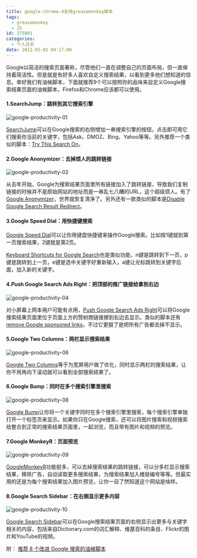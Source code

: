```yaml
---
title: google-chrome-4支持greasemonkey脚本
tags:
  - greasemonkey
  - JS
id: 275001
categories:
  - 个人日志
date: 2011-01-02 04:17:00
---
```


Google以简洁的搜索页面著称，尽管他们一直在调整自己的页面布局，但一直保持着简洁性。但是就是有好多人喜欢自定义搜索结果，以看到更多他们想知道的信息。幸好我们有油候脚本，下面就推荐9个可以按照你的品味来自定义Google搜索结果页面的油候脚本，Firefox和Chrome应该都可以使用。

#### 1.SearchJump：跳转到其它搜索引擎

![](http://www.google.org.cn/wp-content/uploads/2010/03/google-productivity-01.jpg "google-productivity-01")

[SearchJump](http://userscripts.org/scripts/show/4233)可以在Google搜索的右侧增加一串搜索引擎的按钮，点击即可用它们搜索你当前的关键字，包括Ask、DMOZ、Bing、Yahoo等等。另外推荐一个类似的脚本：[Try This Search On](http://userscripts.org/scripts/show/6136)。

#### 2.Google Anonymizer：去掉烦人的跳转链接

![](http://www.google.org.cn/wp-content/uploads/2010/03/google-productivity-02.jpg "google-productivity-02")

从去年开始，Google为搜索结果页面里所有链接加入了跳转链接，导致我们复制链接的时候并不是原始网站的地址而是一串乱七八糟的URL，这个超级烦人。有了[Google Anonymizer](http://userscripts.org/scripts/show/10448)，世界就恢复清净了。另外还有一款类似的脚本是[Disable Google Search Result Redirect](http://userscripts.org/scripts/show/29812)。

#### 3.Google Speed Dial：用快捷键搜索

[Google Speed Dial](http://userscripts.org/scripts/show/45292)可以让你用键盘快捷键来操作Google搜索。比如按1键就到第一页搜索结果，2键就是第2页。

[Keyboard Shortcuts for Google Search](http://googlesystem.blogspot.com/2007/02/keyboard-shortcuts-for-google-search.html)也是类似功能，n键是跳转到下一页，p键是跳转到上一页，e键是选中关键字好重新输入，a键让光标跳转到关键字后面，加入新的关键字。

#### 4.Push Google Search Ads Right：把顶部的推广链接给拿到右边

![](http://www.google.org.cn/wp-content/uploads/2010/03/google-productivity-04.jpg "google-productivity-04")

对小屏幕上网本用户可能有点用，[Push Google Search Ads Right](http://userscripts.org/scripts/show/55526)可以将Google搜索结果页面里位于页面上方的赞树商链接挪到右边去显示。类似的脚本还有[remove Google sponsored links](http://userscripts.org/scripts/show/31704)，不过它更狠了是把所有广告都去掉不显示。

#### 5.Google Two Columns：两栏显示搜索结果

![](http://www.google.org.cn/wp-content/uploads/2010/03/google-productivity-06.jpg "google-productivity-06")

[Google Two Columns](http://userscripts.org/scripts/show/32231)等于为宽屏用户做了优化，同时显示两栏的搜索结果，让你不用再向下滚动就可以看到全部搜索结果了。

#### 6.Google Bump：同时在多个搜索引擎里搜索

![](http://www.google.org.cn/wp-content/uploads/2010/03/google-productivity-08.jpg "google-productivity-08")

[Google Bump](http://userscripts.org/scripts/show/33449)让你将一个关键字同时在多个搜索引擎里搜索，每个搜索引擎单独打开一个标签页来显示。如果你只在Google搜索，还可以将图片搜索和视频搜索给整合到正常的搜索结果页面里，一起浏览，而且带有图片和视频的预览。

#### 7.Google MonkeyR：页面预览

![](http://www.google.org.cn/wp-content/uploads/2010/03/google-productivity-09.jpg "google-productivity-09")

[GoogleMonkeyR](http://userscripts.org/scripts/show/9310)功能挺多，可以去掉搜索结果的跳转链接，可以分多栏显示搜索结果，移除广告，自动读取更多搜索结果，为搜索结果加入楼层编号等等。但最实用的还是为每个搜索结果加入图片预览，让你一目了然知道这个网站是啥样。

#### 8.Google Search Sidebar：在右侧显示更多内容

![](http://www.google.org.cn/wp-content/uploads/2010/03/google-productivity-10.jpg "google-productivity-10")

[Google Search Sidebar](http://userscripts.org/scripts/show/11888)可以在Google搜索结果页面的右侧显示出更多与关键字相关的内容，包括来自Dictionary.com的词汇解释、维基百科的条目、Flickr的图片和YouTube的视频。

附：
[推荐 8 个改进 Google 搜索的油候脚本](http://www.guao.hk/posts/9-greasemonkey-scripts-to-improve-google-serp.html#more-18955)
